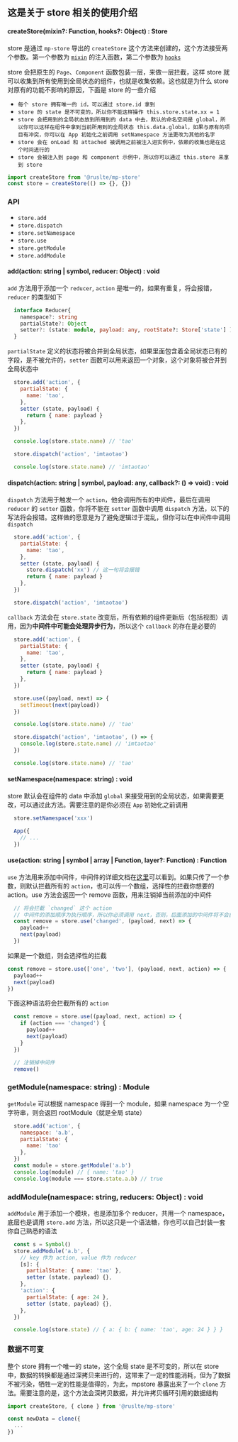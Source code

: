 ## 这是关于 store 相关的使用介绍

#### createStore(mixin?: Function, hooks?: Object) : Store
store 是通过 `mp-store` 导出的 `createStore` 这个方法来创建的，这个方法接受两个参数。第一个参数为 [`mixin`](./mixin.md) 的注入函数，第二个参数为 [`hooks`](./hooks.md)

store 会把原生的 `Page`、`Component` 函数包装一层，来做一层拦截，这样 store 就可以收集到所有使用到全局状态的组件，也就是收集依赖。这也就是为什么 store 对原有的功能不影响的原因，下面是 store 的一些介绍

+ `每个 store 拥有唯一的 id，可以通过 store.id 拿到`
+ `store 的 state 是不可变的，所以你不能这样操作 this.store.state.xx = 1`
+ `store 会把用到的全局状态放到所用到的 data 中去，默认的命名空间是 global，所以你可以这样在组件中拿到当前所用到的全局状态 this.data.global，如果与原有的项目有冲突，你可以在 App 初始化之前调用 setNamespace 方法更改为其他的名字`
+ `store 会在 onLoad 和 attached 被调用之前被注入进实例中，依赖的收集也是在这个时间进行的`
+ `store 会被注入到 page 和 component 示例中，所以你可以通过 this.store 来拿到 store`

```js
import createStore from '@ruslte/mp-store'
const store = createStore(() => {}, {})
```

### API
+ `store.add`
+ `store.dispatch`
+ `store.setNamespace`
+ `store.use`
+ `store.getModule`
+ `store.addModule`

#### add(action: string | symbol, reducer: Object) : void
`add` 方法用于添加一个 `reducer`, `action` 是唯一的，如果有重复，将会报错，`reducer` 的类型如下
```ts
  interface Reducer{
    namespace?: string
    partialState?: Object
    setter?: (state: module, payload: any, rootState?: Store['state'] ) : Object
  }
```
`partialState` 定义的状态将被合并到全局状态，如果里面包含着全局状态已有的字段，是不被允许的，`setter` 函数可以用来返回一个对象，这个对象将被合并到全局状态中

```js
  store.add('action', {
    partialState: {
      name: 'tao',
    },
    setter (state, payload) {
      return { name: payload }
    },
  })

  console.log(store.state.name) // 'tao'

  store.dispatch('action', 'imtaotao')

  console.log(store.state.name) // 'imtaotao'
```

#### dispatch(action: string | symbol, payload: any, callback?: () => void) : void
`dispatch` 方法用于触发一个 `action`，他会调用所有的中间件，最后在调用 `reducer` 的 `setter` 函数，你将不能在 `setter` 函数中调用 `dispatch` 方法，以下的写法将会报错。这样做的愿意是为了避免逻辑过于混乱，但你可以在中间件中调用 `dispatch`
```js
  store.add('action', {
    partialState: {
      name: 'tao',
    },
    setter (state, payload) {
      store.dispatch('xx') // 这一句将会报错
      return { name: payload }
    },
  })

  store.dispatch('action', 'imtaotao')
```

`callback` 方法会在 `store.state` 改变后，所有依赖的组件更新后（包括视图）调用，因为**中间件中可能会处理异步行为**，所以这个 `callback` 的存在是必要的
```js
  store.add('action', {
    partialState: {
      name: 'tao',
    },
    setter (state, payload) {
      return { name: payload }
    },
  })

  store.use((payload, next) => {
    setTimeout(next(payload))
  })

  console.log(store.state.name) // 'tao'

  store.dispatch('action', 'imtaotao', () => {
    console.log(store.state.name) // 'imtaotao'
  })

  console.log(store.state.name) // 'tao'
```

#### setNamespace(namespace: string) : void
store 默认会在组件的 data 中添加 `global` 来接受用到的全局状态，如果需要更改，可以通过此方法。需要注意的是你必须在 `App` 初始化之前调用
```js
  store.setNamespace('xxx')

  App({
    // ...
  })
``` 

#### use(action: string | symbol | array | Function, layer?: Function) : Function
`use` 方法用来添加中间件，中间件的详细文档在[这里](./middleware.md)可以看到。如果只传了一个参数，则默认拦截所有的 `action`，也可以传一个数组，选择性的拦截你想要的 action。use 方法会返回一个 remove 函数，用来注销掉当前添加的中间件
```js
  // 将会拦截 `changed` 这个 action
  // 中间件的添加顺序为执行顺序，所以你必须调用 next，否则，后面添加的中间件将不会执行
  const remove = store.use('changed', (payload, next) => {
    payload++
    next(payload)
  })
```
如果是一个数组，则会选择性的拦截
```js
const remove = store.use(['one', 'two'], (payload, next, action) => {
  payload++
  next(payload)
})
```

下面这种语法将会拦截所有的 `action`
```js
  const remove = store.use((payload, next, action) => {
    if (action === 'changed') {
      payload++
      next(payload)
    }
  })

  // 注销掉中间件
  remove()
```

### getModule(namespace: string) : Module
`getModule` 可以根据 namespace 得到一个 module，如果 namespace 为一个空字符串，则会返回 rootModule（就是全局 state）

```js
  store.add('action', {
    namespace: 'a.b',
    partialState: {
      name: 'tao'
    },
  })
  const module = store.getModule('a.b')
  console.log(module) // { name: 'tao' }
  console.log(module === store.state.a.b) // true
```

### addModule(namespace: string, reducers: Object) : void

`addModule` 用于添加一个模块，也是添加多个 reducer，共用一个 namespace，底层也是调用 `store.add` 方法，所以这只是一个语法糖，你也可以自己封装一套你自己熟悉的语法
```js
  const s = Symbol()
  store.addModule('a.b', {
    // key 作为 action, value 作为 reducer
    [s]: {
      partialState: { name: 'tao' },
      setter (state, payload) {},
    },
    'action': {
      partialState: { age: 24 },
      setter (state, payload) {},
    },
  })

  console.log(store.state) // { a: { b: { name: 'tao', age: 24 } } }
```

### 数据不可变
整个 store 拥有一个唯一的 state，这个全局 state 是不可变的，所以在 store 中，数据的转换都是通过深拷贝来进行的，这带来了一定的性能消耗，但为了数据不被污染，牺牲一定的性能是值得的，为此，mpstore 暴露出来了一个 `clone` 方法。需要注意的是，这个方法会深拷贝数据，并允许拷贝循环引用的数据结构
```js
import createStore, { clone } from '@ruslte/mp-store'

const newData = clone({
  ...
})
```